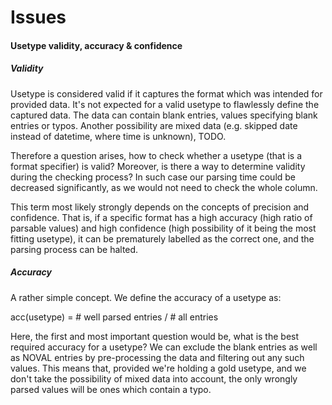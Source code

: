 Issues
===

#### Usetype validity, accuracy & confidence

##### Validity

Usetype is considered valid if it captures the format which was intended for provided data.
It's not expected for a valid usetype to flawlessly define the captured data. The data can contain blank entries, values specifying blank entries or typos.
Another possibility are mixed data (e.g. skipped date instead of datetime, where time is unknown), TODO.

Therefore a question arises, how to check whether a usetype (that is a format specifier) is valid?
Moreover, is there a way to determine validity during the checking process? In such case our parsing time could be decreased significantly, as we would not need to check the whole column.

This term most likely strongly depends on the concepts of precision and confidence. That is, if a specific format has a high accuracy (high ratio of parsable values) and high confidence (high possibility of it being the most fitting usetype), it can be prematurely labelled as the correct one, and the parsing process can be halted.

##### Accuracy

A rather simple concept. We define the accuracy of a usetype as:

acc(usetype) = # well parsed entries / # all entries

Here, the first and most important question would be, what is the best required accuracy for a usetype?
We can exclude the blank entries as well as NOVAL entries by pre-processing the data and filtering out any such values.
This means that, provided we're holding a gold usetype, and we don't take the possibility of mixed data into account, the only wrongly parsed values will be ones which contain a typo.